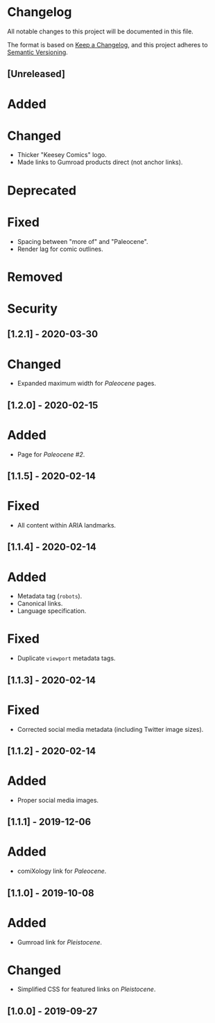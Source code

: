 # Changelog
All notable changes to this project will be documented in this file.

The format is based on [Keep a Changelog](https://keepachangelog.com/en/1.0.0/),
and this project adheres to [Semantic Versioning](https://semver.org/spec/v2.0.0.html).

## [Unreleased]

# Added

# Changed
- Thicker "Keesey Comics" logo.
- Made links to Gumroad products direct (not anchor links).

# Deprecated

# Fixed
- Spacing between "more of" and "Paleocene".
- Render lag for comic outlines.

# Removed

# Security

## [1.2.1] - 2020-03-30

# Changed
- Expanded maximum width for *Paleocene* pages.

## [1.2.0] - 2020-02-15

# Added
- Page for *Paleocene #2*.

## [1.1.5] - 2020-02-14

# Fixed
- All content within ARIA landmarks.

## [1.1.4] - 2020-02-14

# Added
- Metadata tag (`robots`).
- Canonical links.
- Language specification.

# Fixed
- Duplicate `viewport` metadata tags.

## [1.1.3] - 2020-02-14

# Fixed
- Corrected social media metadata (including Twitter image sizes).

## [1.1.2] - 2020-02-14

# Added
- Proper social media images.

## [1.1.1] - 2019-12-06

# Added
- comiXology link for *Paleocene*.

## [1.1.0] - 2019-10-08

# Added
- Gumroad link for *Pleistocene*.

# Changed
- Simplified CSS for featured links on *Pleistocene*.

## [1.0.0] - 2019-09-27
